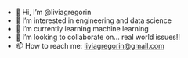 - 👋 Hi, I’m @liviagregorin
- 👀 I’m interested in engineering and data science 
- 🌱 I’m currently learning machine learning
- 💞️ I’m looking to collaborate on... real world issues!!
- 📫 How to reach me: liviagregorin@gmail.com

<!---
liviagregorin/liviagregorin is a ✨ special ✨ repository because its `README.md` (this file) appears on your GitHub profile.
You can click the Preview link to take a look at your changes.
--->

